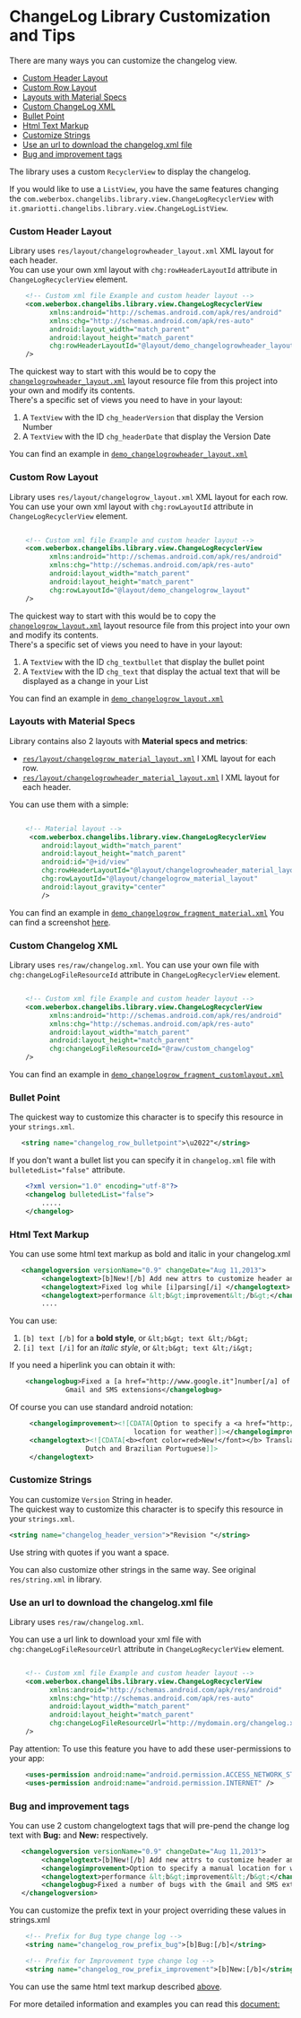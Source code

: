 # ChangeLog Library Customization and Tips

There are many ways you can customize the changelog view.

* [Custom Header Layout](#custom-header-layout)
* [Custom Row Layout](#custom-row-layout)
* [Layouts with Material Specs](#layouts-with-material-specs)
* [Custom ChangeLog XML](#custom-changelog-xml)
* [Bullet Point](#bullet-point)
* [Html Text Markup](#html-text-markup)
* [Customize Strings](#customize-strings)
* [Use an url to download the changelog.xml file](#use-an-url-to-download-the-changelog.xml-file)
* [Bug and improvement tags](#bug-and-improvement-tags)

The library uses a custom `RecyclerView` to display the changelog.

If you would like to use a `ListView`, you have the same features changing the `com.weberbox.changelibs.library.view.ChangeLogRecyclerView` with `it.gmariotti.changelibs.library.view.ChangeLogListView`.


### Custom Header Layout

Library uses `res/layout/changelogrowheader_layout.xml` XML layout for each header.<br/>
You can use your own xml layout with `chg:rowHeaderLayoutId` attribute in `ChangeLogRecyclerView` element.

``` xml
    <!-- Custom xml file Example and custom header layout -->
    <com.weberbox.changelibs.library.view.ChangeLogRecyclerView
          xmlns:android="http://schemas.android.com/apk/res/android"
          xmlns:chg="http://schemas.android.com/apk/res-auto"
          android:layout_width="match_parent"
          android:layout_height="match_parent"
          chg:rowHeaderLayoutId="@layout/demo_changelogrowheader_layout"
    />
```

The quickest way to start with this would be to copy the [`changelogrowheader_layout.xml`](/ChangeLogLibrary/src/main/res/layout-v14/changelogrowheader_layout.xml) layout resource file from this project into your own and modify its contents.<br/>
There's a specific set of views you need to have in your layout:

1. A `TextView` with the ID `chg_headerVersion` that display the Version Number
2. A `TextView` with the ID `chg_headerDate` that display the Version Date

You can find an example in [`demo_changelogrowheader_layout.xml`](/ChangeLogDemo/src/main/res/layout/demo_changelogrowheader_layout.xml)

### Custom Row Layout

Library uses `res/layout/changelogrow_layout.xml` XML layout for each row.<br/>
You can use your own xml layout with `chg:rowLayoutId` attribute in `ChangeLogRecyclerView` element.

``` xml

    <!-- Custom xml file Example and custom header layout -->
    <com.weberbox.changelibs.library.view.ChangeLogRecyclerView
          xmlns:android="http://schemas.android.com/apk/res/android"
          xmlns:chg="http://schemas.android.com/apk/res-auto"
          android:layout_width="match_parent"
          android:layout_height="match_parent"
          chg:rowLayoutId="@layout/demo_changelogrow_layout"
    />
```
The quickest way to start with this would be to copy the [`changelogrow_layout.xml`](/ChangeLogLibrary/src/main/res/layout-v14/changelogrow_layout.xml) layout resource file from this project into your own and modify its contents.<br/>
There's a specific set of views you need to have in your layout:

1. A `TextView` with the ID `chg_textbullet` that display the bullet point
2. A `TextView` with the ID `chg_text` that display the actual text that will be displayed as a change in your List

You can find an example in [`demo_changelogrow_layout.xml`](/ChangeLogDemo/src/main/res/layout/demo_changelogrow_layout.xml)

### Layouts with Material Specs

Library contains also 2 layouts with **Material specs and metrics**:

- [`res/layout/changelogrow_material_layout.xml`](/ChangeLogLibrary/src/main/res/layout-v14/changelogrow_material_layout.xml) l XML layout for each row.
- [`res/layout/changelogrowheader_material_layout.xml`](/ChangeLogLibrary/src/main/res/layout-v14/changelogrowheader_material_layout.xml) l XML layout for each header.

You can use them with a simple:

``` xml

    <!-- Material layout -->
     <com.weberbox.changelibs.library.view.ChangeLogRecyclerView
        android:layout_width="match_parent"
        android:layout_height="match_parent"
        android:id="@+id/view"
        chg:rowHeaderLayoutId="@layout/changelogrowheader_material_layout"
        chg:rowLayoutId="@layout/changelogrow_material_layout"
        android:layout_gravity="center"
        />
```

You can find an example in [`demo_changelogrow_fragment_material.xml`](/ChangeLogDemo/src/main/res/layout/demo_changelog_fragment_material.xml)
You can find a screenshot [here](/ChangeLogDemo/README.md#material-specs).


### Custom Changelog XML

Library uses `res/raw/changelog.xml`.
You can use your own file with `chg:changeLogFileResourceId` attribute in `ChangeLogRecyclerView` element.

``` xml

    <!-- Custom xml file Example and custom header layout -->
    <com.weberbox.changelibs.library.view.ChangeLogRecyclerView
          xmlns:android="http://schemas.android.com/apk/res/android"
          xmlns:chg="http://schemas.android.com/apk/res-auto"
          android:layout_width="match_parent"
          android:layout_height="match_parent"
          chg:changeLogFileResourceId="@raw/custom_changelog"
    />
```

You can find an example in [`demo_changelogrow_fragment_customlayout.xml`](/ChangeLogDemo/src/main/res/layout/demo_changelog_fragment_customlayout.xml)

### Bullet Point
The quickest way to customize this character is to specify this resource in your `strings.xml`.

``` xml
   <string name="changelog_row_bulletpoint">\u2022"</string>
```

If you don't want a bullet list you can specify it in `changelog.xml` file with `bulletedList="false"` attribute.

``` xml
    <?xml version="1.0" encoding="utf-8"?>
    <changelog bulletedList="false">
        .....
    </changelog>

```

### Html Text Markup

You can use some html text markup as bold and italic in your changelog.xml

``` xml
   <changelogversion versionName="0.9" changeDate="Aug 11,2013">
        <changelogtext>[b]New![/b] Add new attrs to customize header and row layout</changelogtext>
        <changelogtext>Fixed log while [i]parsing[/i] </changelogtext>
        <changelogtext>performance &lt;b&gt;improvement&lt;/b&gt;</changelogtext>
        ....
```
You can use:

1. `[b] text [/b]` for a <b>bold style</b>, or `&lt;b&gt; text &lt;/b&gt;`
2. `[i] text [/i]` for an <i>italic style</i>, or `&lt;b&gt; text &lt;/i&gt;`

If you need a hiperlink you can obtain it with:

```xml
    <changelogbug>Fixed a [a href="http://www.google.it"]number[/a] of bugs with the
              Gmail and SMS extensions</changelogbug>
```

Of course you can use standard android notation:

```xml
     <changelogimprovement><![CDATA[Option to specify a <a href="http://www.google.it">manual</a>
                               location for weather]]></changelogimprovement>
     <changelogtext><![CDATA[<b><font color=red>New!</font></b> Translations for Greek,
                   Dutch and Brazilian Portuguese]]>
     </changelogtext>
```


### Customize Strings

You can customize `Version` String in header.<br/>
The quickest way to customize this character is to specify this resource in your `strings.xml`.

``` xml
<string name="changelog_header_version">"Revision "</string>
```

Use string with quotes if you want a space.

You can also customize other strings in the same way. See original `res/string.xml` in library.

### Use an url to download the changelog.xml file

Library uses `res/raw/changelog.xml`.

You can use a url link to download your xml file with `chg:changeLogFileResourceUrl` attribute in `ChangeLogRecyclerView` element.

``` xml

    <!-- Custom xml file Example and custom header layout -->
    <com.weberbox.changelibs.library.view.ChangeLogRecyclerView
          xmlns:android="http://schemas.android.com/apk/res/android"
          xmlns:chg="http://schemas.android.com/apk/res-auto"
          android:layout_width="match_parent"
          android:layout_height="match_parent"
          chg:changeLogFileResourceUrl="http://mydomain.org/changelog.xml"
    />
```

Pay attention:
To use this feature you have to add these user-permissions to your app:

``` xml
    <uses-permission android:name="android.permission.ACCESS_NETWORK_STATE" />
    <uses-permission android:name="android.permission.INTERNET" />
```

### Bug and improvement tags

You can use 2 custom changelogtext tags that will pre-pend the change log text with **Bug:** and **New:** respectively.

``` xml
   <changelogversion versionName="0.9" changeDate="Aug 11,2013">
        <changelogtext>[b]New![/b] Add new attrs to customize header and row layout</changelogtext>
        <changelogimprovement>Option to specify a manual location for weather</changelogimprovement>
        <changelogtext>performance &lt;b&gt;improvement&lt;/b&gt;</changelogtext>
        <changelogbug>Fixed a number of bugs with the Gmail and SMS extensions</changelogbug>
   </changelogversion>
```

You can customize the prefix text in your project overriding these values in strings.xml

``` xml
    <!-- Prefix for Bug type change log -->
    <string name="changelog_row_prefix_bug">[b]Bug:[/b]</string>

    <!-- Prefix for Improvement type change log -->
    <string name="changelog_row_prefix_improvement">[b]New:[/b]</string>
```

You can use the same html text markup described [above](#Html-text-markup).



For more detailed information and examples you can read this [document:](/ChangeLogDemo/README.md)
